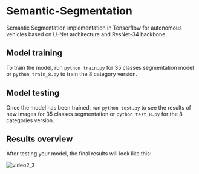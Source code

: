 

# Semantic-Segmentation

Semantic Segmentation implementation in Tensorflow for autonomous vehicles based on U-Net architecture and ResNet-34 backbone.

## Model training

To train the model, run ```python train.py``` for 35 classes segmentation model or ```python train_8.py``` to train the 8 category version.

## Model testing

Once the model has been trained, run ```python test.py``` to see the results of new images for 35 classes segmentation or ```python test_8.py``` for the 8 categories version.

## Results overview

After testing your model, the final results will look like this:

![video2_3](https://user-images.githubusercontent.com/47662166/112129808-13fd0080-8bc8-11eb-887e-2eaf74fbadad.gif)

